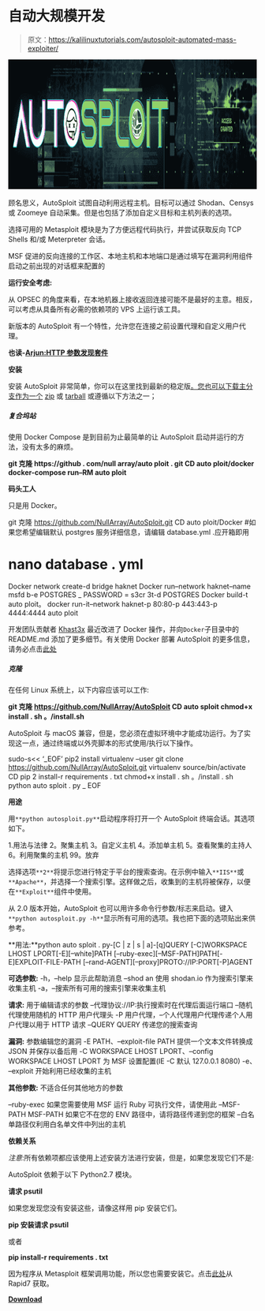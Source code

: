 # 自动大规模开发

> 原文：<https://kalilinuxtutorials.com/autosploit-automated-mass-exploiter/>

[![AutoSploit : Automated Mass Exploiter](img/e70a8b2f585dee4a9c39ab0264aa7495.png "AutoSploit : Automated Mass Exploiter")](https://1.bp.blogspot.com/-_7LzzMQxitE/Xbgp48g_AxI/AAAAAAAADKs/iIKYMkjNC6EF7Rer6xuvYPY_iPTVpmtpQCLcBGAsYHQ/s1600/Autosploit.png)

顾名思义，AutoSploit 试图自动利用远程主机。目标可以通过 Shodan、Censys 或 Zoomeye 自动采集。但是也包括了添加自定义目标和主机列表的选项。

选择可用的 Metasploit 模块是为了方便远程代码执行，并尝试获取反向 TCP Shells 和/或 Meterpreter 会话。

MSF 促进的反向连接的工作区、本地主机和本地端口是通过填写在漏洞利用组件启动之前出现的对话框来配置的

**运行安全考虑:**

从 OPSEC 的角度来看，在本地机器上接收返回连接可能不是最好的主意。相反，可以考虑从具备所有必需的依赖项的 VPS 上运行该工具。

新版本的 AutoSploit 有一个特性，允许您在连接之前设置代理和自定义用户代理。

**也读-[Arjun:HTTP 参数发现套件](http://kalilinuxtutorials.com/arjun-http-parameter-discovery-suite/)**

**安装**

安装 AutoSploit 非常简单，你可以在这里找到最新的稳定版[。您也可以下载主分支作为一个](https://github.com/NullArray/AutoSploit/releases/latest) [zip](https://github.com/NullArray/AutSploit/zipball/master) 或 [tarball](https://github.com/NullArray/AutSploit/tarball/master) 或遵循以下方法之一；

##### 复合坞站

使用 Docker Compose 是到目前为止最简单的让 AutoSploit 启动并运行的方法，没有太多的麻烦。

**git 克隆 https://github . com/null array/auto ploit . git
CD auto ploit/docker
docker-compose run–RM auto ploit**

**码头工人**

只是用 Docker。

git 克隆 https://github.com/NullArray/AutoSploit.git CD auto ploit/Docker
#如果您希望编辑默认 postgres 服务详细信息，请编辑 database.yml .应开箱即用
# nano database . yml
Docker network create-d bridge haknet
Docker run–network haknet–name msfd b-e POSTGRES _ PASSWORD = s3cr 3t-d POSTGRES
Docker build-t auto ploit。
docker run-it–network haknet-p 80:80-p 443:443-p 4444:4444 auto ploit

开发团队贡献者 [Khast3x](https://github.com/khast3x) 最近改进了 Docker 操作，并向`Docker`子目录中的 README.md 添加了更多细节。有关使用 Docker 部署 AutoSploit 的更多信息，请务必点击[此处](https://github.com/NullArray/AutoSploit/tree/master/Docker)

##### 克隆

在任何 Linux 系统上，以下内容应该可以工作:

**git 克隆 https://github.com/NullArray/AutoSploit
CD auto sploit
chmod+x install . sh
。/install.sh**

AutoSploit 与 macOS 兼容，但是，您必须在虚拟环境中才能成功运行。为了实现这一点，通过终端或以外壳脚本的形式使用/执行以下操作。

sudo-s<< ‘_EOF’ pip2 install virtualenv –user git clone https://github.com/NullArray/AutoSploit.git virtualenv
source/bin/activate
CD
pip 2 install-r requirements . txt
chmod+x install . sh
。/install . sh
python auto sploit . py
_ EOF

**用途**

用`**python autosploit.py**`启动程序将打开一个 AutoSploit 终端会话。其选项如下。

1.用法与法律
2。聚集主机
3。自定义主机
4。添加单主机
5。查看聚集的主持人
6。利用聚集的主机
99。放弃

选择选项`**2**`将提示您进行特定于平台的搜索查询。在示例中输入`**IIS**`或`**Apache**`，并选择一个搜索引擎。这样做之后，收集到的主机将被保存，以便在`**Exploit**`组件中使用。

从 2.0 版本开始，AutoSploit 也可以用许多命令行参数/标志来启动。键入`**python autosploit.py -h**`显示所有可用的选项。我也把下面的选项贴出来供参考。

**用法:**python auto sploit . py-[C | z | s | a]-[q]QUERY
[-C]WORKSPACE LHOST LPORT[-E][–white]PATH
[–ruby-exec][–MSF-PATH]PATH[-E]EXPLOIT-FILE-PATH
[–rand-AGENT][–proxy]PROTO://IP:PORT[-P]AGENT

**可选参数:**
-h，–help 显示此帮助消息 –shod an 使用 shodan.io 作为搜索引擎来收集主机
-a，–搜索所有可用的搜索引擎来收集主机

**请求:**
用于编辑请求的参数
–代理协议://IP:执行搜索时在代理后面运行端口
–随机代理使用随机的 HTTP 用户代理头
-P 用户代理，–个人代理用户代理传递个人用户代理以用于 HTTP 请求
–QUERY QUERY 传递您的搜索查询

**漏洞:**
参数编辑您的漏洞
-E PATH、–exploit-file PATH 提供一个文本文件转换成 JSON 并保存以备后用
-C WORKSPACE LHOST LPORT、–config WORKSPACE LHOST LPORT 为 MSF 设置配置(IE -C 默认 127.0.0.1 8080)
-e、 –exploit 开始利用已经收集的主机

**其他参数:**
不适合任何其他地方的参数

–ruby-exec 如果您需要使用 MSF 运行 Ruby 可执行文件，请使用此
–MSF-PATH MSF-PATH 如果它不在您的 ENV 路径中，请将路径传递到您的框架
–白名单路径仅利用白名单文件中列出的主机

**依赖关系**

*注意*:所有依赖项都应该使用上述安装方法进行安装，但是，如果您发现它们不是:

AutoSploit 依赖于以下 Python2.7 模块。

**请求
psutil**

如果您发现您没有安装这些，请像这样用 pip 安装它们。

**pip 安装请求 psutil**

或者

**pip install-r requirements . txt**

因为程序从 Metasploit 框架调用功能，所以您也需要安装它。点击[此处](https://www.rapid7.com/products/metasploit/)从 Rapid7 获取。

[**Download**](https://github.com/NullArray/AutoSploit)